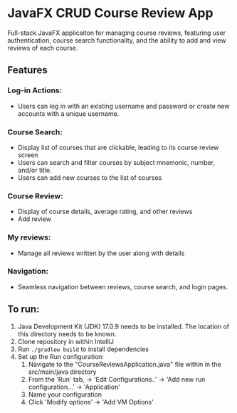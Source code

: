 # JavaFX CRUD Course Review App
Full-stack JavaFX applicaiton for managing course reviews, featuring user authentication, course search functionality, and the ability to add and view reviews of each course. 

## Features
### Log-in Actions:
- Users can log in with an existing username and password or create new accounts with a unique username.
### Course Search: 
- Display list of courses that are clickable, leading to its course review screen
- Users can search and filter courses by subject mnemonic, number, and/or title.
- Users can add new courses to the list of courses
### Course Review:
- Display of course details, average rating, and other reviews
- Add review
### My reviews:
- Manage all reviews written by the user along with details
### Navigation:
- Seamless navigation between reviews, course search, and login pages. 

## To run:
1. Java Development Kit (JDK) 17.0.9 needs to be installed. The location of this directory needs to be known.
2. Clone repository in within IntelliJ
3. Run `./gradlew build` to install dependencies
4. Set up the Run configuration:
   1. Navigate to the "CourseReviewsApplication.java" file within in the src/main/java directory
   2. From the 'Run' tab, -> 'Edit Configurations..' -> 'Add new run configuration...' -> 'Application'
   3. Name your configuration
   4. Click 'Modify options' -> 'Add VM Options'
   
